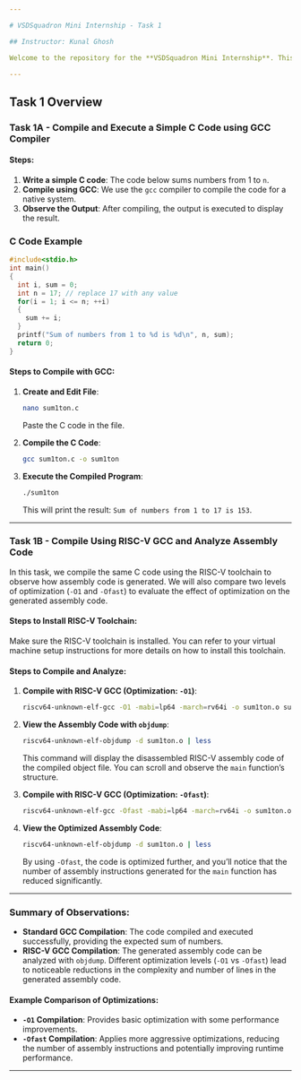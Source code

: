 ```yaml
---

# VSDSquadron Mini Internship - Task 1

## Instructor: Kunal Ghosh

Welcome to the repository for the **VSDSquadron Mini Internship**. This internship covers hands-on learning in RISC-V based systems development. In **Task 1**, we explore the differences in assembly code generation between GCC and RISC-V compilers for a simple C program.

---
```


## Task 1 Overview

### Task 1A - Compile and Execute a Simple C Code using GCC Compiler

#### Steps:
1. **Write a simple C code**: The code below sums numbers from 1 to `n`.
2. **Compile using GCC**: We use the `gcc` compiler to compile the code for a native system.
3. **Observe the Output**: After compiling, the output is executed to display the result.
   
### C Code Example
```c
#include<stdio.h>
int main()
{
  int i, sum = 0; 
  int n = 17; // replace 17 with any value
  for(i = 1; i <= n; ++i)
  {
    sum += i;
  }  
  printf("Sum of numbers from 1 to %d is %d\n", n, sum);
  return 0;
}
```

#### Steps to Compile with GCC:
1. **Create and Edit File**:
    ```bash
    nano sum1ton.c
    ```
    Paste the C code in the file.
    
2. **Compile the C Code**:
    ```bash
    gcc sum1ton.c -o sum1ton
    ```
   
3. **Execute the Compiled Program**:
    ```bash
    ./sum1ton
    ```
    This will print the result: `Sum of numbers from 1 to 17 is 153`.

---

### Task 1B - Compile Using RISC-V GCC and Analyze Assembly Code

In this task, we compile the same C code using the RISC-V toolchain to observe how assembly code is generated. We will also compare two levels of optimization (`-O1` and `-Ofast`) to evaluate the effect of optimization on the generated assembly code.

#### Steps to Install RISC-V Toolchain:
Make sure the RISC-V toolchain is installed. You can refer to your virtual machine setup instructions for more details on how to install this toolchain.

#### Steps to Compile and Analyze:

1. **Compile with RISC-V GCC (Optimization: `-O1`)**:
    ```bash
    riscv64-unknown-elf-gcc -O1 -mabi=lp64 -march=rv64i -o sum1ton.o sum1ton.c
    ```

2. **View the Assembly Code with `objdump`**:
    ```bash
    riscv64-unknown-elf-objdump -d sum1ton.o | less
    ```
    This command will display the disassembled RISC-V assembly code of the compiled object file. You can scroll and observe the `main` function’s structure.

3. **Compile with RISC-V GCC (Optimization: `-Ofast`)**:
    ```bash
    riscv64-unknown-elf-gcc -Ofast -mabi=lp64 -march=rv64i -o sum1ton.o sum1ton.c
    ```

4. **View the Optimized Assembly Code**:
    ```bash
    riscv64-unknown-elf-objdump -d sum1ton.o | less
    ```
    By using `-Ofast`, the code is optimized further, and you’ll notice that the number of assembly instructions generated for the `main` function has reduced significantly.

---

### Summary of Observations:
- **Standard GCC Compilation**: The code compiled and executed successfully, providing the expected sum of numbers.
- **RISC-V GCC Compilation**: The generated assembly code can be analyzed with `objdump`. Different optimization levels (`-O1` vs `-Ofast`) lead to noticeable reductions in the complexity and number of lines in the generated assembly code.
  
#### Example Comparison of Optimizations:
- **`-O1` Compilation**: Provides basic optimization with some performance improvements.
- **`-Ofast` Compilation**: Applies more aggressive optimizations, reducing the number of assembly instructions and potentially improving runtime performance.

---
